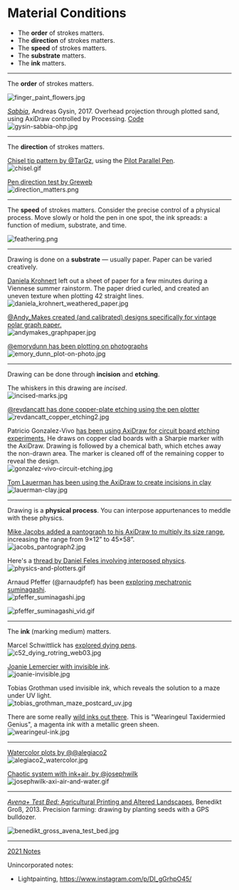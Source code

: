 # Material Conditions

* The **order** of strokes matters. 
* The **direction** of strokes matters.
* The **speed** of strokes matters.
* The **substrate** matters.
* The **ink** matters.

---

The **order** of strokes matters. 

![finger_paint_flowers.jpg](img/finger_paint_flowers.jpg)

[*Sabbia*](https://vimeo.com/249372973), Andreas Gysin, 2017. Overhead projection through plotted sand, using AxiDraw controlled by Processing. [Code](https://github.com/ertdfgcvb/Genau)<br />![gysin-sabbia-ohp.jpg](img/gysin-sabbia-ohp.jpg)

---

The **direction** of strokes matters.

[Chisel tip pattern by @TarGz](https://twitter.com/TarGz/status/1416856260033531915), using the [Pilot Parallel Pen](https://www.amazon.com/gp/product/B019YLRFFS/).<br />![chisel.gif](img/chisel.gif)

[Pen direction test by Greweb](https://twitter.com/greweb/status/1441035454124630019)<br />![direction_matters.png](img/direction_matters.jpg)

---

The **speed** of strokes matters. Consider the precise control of a physical process. Move slowly or hold the pen in one spot, the ink spreads: a function of medium, substrate, and time. 

![feathering.png](img/feathering.png)

---

Drawing is done on a **substrate** — usually paper. Paper can be varied creatively. 

[Daniela Krohnert](https://penplotterartwork.com/blog/2021/10/27/weather-as-art-inspiring-pen-plot-art/) left out a sheet of paper for a few minutes during a Viennese summer rainstorm. The paper dried curled, and created an uneven texture when plotting 42 straight lines.<br />![daniela_krohnert_weathered_paper.jpg](img/daniela_krohnert_weathered_paper.jpg)

[@Andy_Makes created (and calibrated) designs specifically for vintage polar graph paper.](https://twitter.com/Andy_Makes/status/1342933775924264960)<br />![andymakes_graphpaper.jpg](img/andymakes_graphpaper.jpg)

[@emorydunn has been plotting on photographs](https://twitter.com/emorydunn/status/1390093823678713859)<br />![emory_dunn_plot-on-photo.jpg](img/emory_dunn_plot-on-photo.jpg)

---

Drawing can be done through **incision** and **etching**. 

The whiskers in this drawing are *incised*.<br />![incised-marks.jpg](img/incised-marks.jpg)

[@revdancatt has done copper-plate etching using the pen plotter](https://twitter.com/revdancatt/status/1377633171433488386)<br />![revdancatt_copper_etching2.jpg](img/revdancatt_copper_etching2.jpg)

Patricio Gonzalez-Vivo [has been using AxiDraw for circuit board etching experiments.](https://www.evilmadscientist.com/2018/pcb-etching-with-axidraw/) He draws on copper clad boards with a Sharpie marker with the AxiDraw. Drawing is followed by a chemical bath, which etches away the non-drawn area. The marker is cleaned off of the remaining copper to reveal the design.<br />![gonzalez-vivo-circuit-etching.jpg](img/gonzalez-vivo-circuit-etching.jpg)

[Tom Lauerman has been using the AxiDraw to create incisions in clay](https://www.instagram.com/p/ChT0Y7XAf9P/)<br />![lauerman-clay.jpg](img/lauerman-clay.jpg)

---

Drawing is a **physical process**. You can interpose appurtenances to meddle with these physics.

[Mike Jacobs added a pantograph to his AxiDraw to multiply its size range](https://www.evilmadscientist.com/2018/axidraw-pantograph/), increasing the range from 9×12” to 45×58”.<br />![jacobs_pantograph2.jpg](img/jacobs_pantograph2.jpg)

Here's a [thread by Daniel Feles involving interposed physics](https://twitter.com/dfeles/status/1223962631012339712).<br />![physics-and-plotters.gif](img/physics-and-plotters.gif)

Arnaud Pfeffer (@arnaudpfef) has been [exploring mechatronic suminagashi](https://twitter.com/arnaudpfef/status/1589358879728508929).<br />![pfeffer_suminagashi.jpg](img/pfeffer_suminagashi.jpg)

![pfeffer_suminagashi_vid.gif](img/pfeffer_suminagashi_vid.gif)

---

The **ink** (marking medium) matters.

Marcel Schwittlick has [explored dying pens](https://schwittlick.net/composition52/).<br />![c52_dying_rotring_web03.jpg](img/c52_dying_rotring_web03.jpg)


[Joanie Lemercier with invisible ink](https://www.evilmadscientist.com/2018/invisible-ink-with-axidraw/).<br />![joanie-invisible.jpg](img/joanie-invisible.jpg)

Tobias Grothman used invisible ink, which reveals the solution to a maze under UV light.<br />![tobias_grothman_maze_postcard_uv.jpg](img/tobias_grothman_maze_postcard_uv.jpg)

There are some really [wild inks out there](https://www.reddit.com/r/fountainpens/comments/129i2e9/what_are_the_most_unique_inks_youve_tried/). This is "Wearingeul Taxidermied Genius", a magenta ink with a metallic green sheen.<br />![wearingeul-ink.jpg](img/wearingeul-ink.jpg)

---

[Watercolor plots by @@alegiaco2](https://twitter.com/alegiaco2/status/1384202013764775941)<br />![alegiaco2_watercolor.jpg](img/alegiaco2_watercolor.jpg)

[Chaotic system with ink+air, by @josephwilk](https://twitter.com/josephwilk/status/1317142944231673857)<br />![josephwilk-axi-air-and-water.gif](img/josephwilk-axi-air-and-water.gif)

---

[*Avena+ Test Bed:* Agricultural Printing and Altered Landscapes](https://benedikt-gross.de/projects/avena-test-bed-agricultural-printing-and-altered-landscapes/), Benedikt Groß, 2013. Precision farming: drawing by planting seeds with a GPS bulldozer.

![benedikt_gross_avena_test_bed.jpg](img/benedikt_gross_avena_test_bed.jpg)

---

[2021 Notes](https://courses.ideate.cmu.edu/60-428/f2021/daily-notes/10-25-new-beginning/material-conditions/)

Unincorporated notes: 

* Lightpainting, https://www.instagram.com/p/DI_gGrhpO45/
